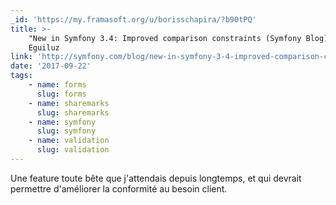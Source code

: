 ```yaml
---
_id: 'https://my.framasoft.org/u/borisschapira/?b90tPQ'
title: >-
    "New in Symfony 3.4: Improved comparison constraints (Symfony Blog)", Javier
    Eguiluz
link: 'http://symfony.com/blog/new-in-symfony-3-4-improved-comparison-constraints'
date: '2017-09-22'
tags:
    - name: forms
      slug: forms
    - name: sharemarks
      slug: sharemarks
    - name: symfony
      slug: symfony
    - name: validation
      slug: validation
---
```


<div class="markdown"><p>Une feature toute bête que j'attendais depuis longtemps, et qui devrait permettre d'améliorer la conformité au besoin client.
</p></div>

